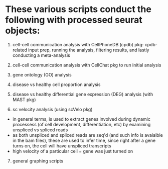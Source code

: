 # These various scripts conduct the following with processed seurat objects:

1) cell-cell communication analysis with CellPhoneDB (cpdb) pkg: cpdb-related input prep, running the analysis, filtering results, and lastly conducting a meta-analysis
   
2) cell-cell communication analysis with CellChat pkg to run initial analysis

3) gene ontology (GO) analysis

4) disease vs healthy cell proportion analysis

5) disease vs healthy differential gene expression (DEG) analysis (with MAST pkg)

6) sc velocity analysis (using scVelo pkg)
-  in general terms, is used to extract genes involved during dynamic processess (of cell development, differentiation, etc) by examining unspliced vs spliced reads
-  as both unspliced and spliced reads are seq'd (and such info is avaialble in the bam files), these are used to infer time, since right after a gene turns on, the cell will have unspliced transcripts
-  high velocity of a particular cell = gene was just turned on 

7) general graphing scripts
